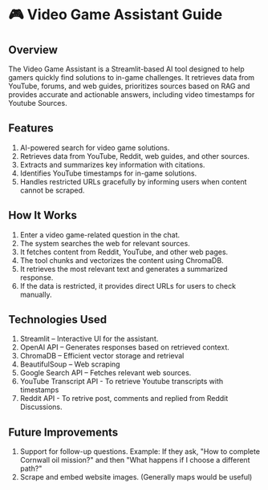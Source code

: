 # 🎮 Video Game Assistant Guide

## Overview

The Video Game Assistant is a Streamlit-based AI tool designed to help gamers quickly find solutions to in-game challenges. It retrieves data from YouTube, forums, and web guides, prioritizes sources based on RAG and provides accurate and actionable answers, including video timestamps for Youtube Sources.

## Features

1. AI-powered search for video game solutions.
2. Retrieves data from YouTube, Reddit, web guides, and other sources.
3. Extracts and summarizes key information with citations.
4. Identifies YouTube timestamps for in-game solutions.
5. Handles restricted URLs gracefully by informing users when content cannot be scraped.


## How It Works

1. Enter a video game-related question in the chat.
2. The system searches the web for relevant sources.
3. It fetches content from Reddit, YouTube, and other web pages.
4. The tool chunks and vectorizes the content using ChromaDB.
5. It retrieves the most relevant text and generates a summarized response.
6. If the data is restricted, it provides direct URLs for users to check manually.

## Technologies Used

1. Streamlit – Interactive UI for the assistant.
2. OpenAI API – Generates responses based on retrieved context.
3. ChromaDB – Efficient vector storage and retrieval
4. BeautifulSoup – Web scraping
5. Google Search API – Fetches relevant web sources.
6. YouTube Transcript API - To retrieve Youtube transcripts with timestamps
7. Reddit API - To retrive post, comments and replied from Reddit Discussions.

## Future Improvements
1. Support for follow-up questions. Example: If they ask, "How to complete Cornwall oil mission?" and then "What happens if I choose a different path?"
2. Scrape and embed website images. (Generally maps would be useful)